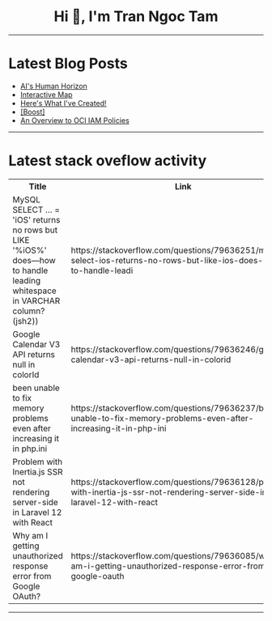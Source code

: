 <h1 align="center">Hi 👋, I'm Tran Ngoc Tam</h1>

---

# Latest Blog Posts 
<!-- BLOG-POST-LIST:START -->
- [AI&#39;s Human Horizon](https://dev.to/rawveg/ais-human-horizon-b58)
- [Interactive Map](https://dev.to/macglencoe/interactive-map-fbe)
- [Here&#39;s What I&#39;ve Created!](https://dev.to/james_ikenna_450624e7a650/heres-what-ive-created-2717)
- [[Boost]](https://dev.to/anthonymax/-1opn)
- [An Overview to OCI IAM Policies](https://dev.to/farisdurrani/an-overview-to-oci-iam-policies-2hp7)
<!-- BLOG-POST-LIST:END -->

---

# Latest stack oveflow activity
<table>
  <tr><th>Title</th><th>Link</th></tr>
  <!-- STACKOVERFLOW:START --><tr><td>MySQL SELECT … = &#39;iOS&#39; returns no rows but LIKE &#39;%iOS%&#39; does—how to handle leading whitespace in VARCHAR column?&lpar;jsh2&rpar;&rpar;</td><td>https://stackoverflow.com/questions/79636251/mysql-select-ios-returns-no-rows-but-like-ios-does-how-to-handle-leadi</td></tr><tr><td>Google Calendar V3 API returns null in colorId</td><td>https://stackoverflow.com/questions/79636246/google-calendar-v3-api-returns-null-in-colorid</td></tr><tr><td>been unable to fix memory problems even after increasing it in php.ini</td><td>https://stackoverflow.com/questions/79636237/been-unable-to-fix-memory-problems-even-after-increasing-it-in-php-ini</td></tr><tr><td>Problem with Inertia.js SSR not rendering server-side in Laravel 12 with React</td><td>https://stackoverflow.com/questions/79636128/problem-with-inertia-js-ssr-not-rendering-server-side-in-laravel-12-with-react</td></tr><tr><td>Why am I getting unauthorized response error from Google OAuth?</td><td>https://stackoverflow.com/questions/79636085/why-am-i-getting-unauthorized-response-error-from-google-oauth</td></tr><!-- STACKOVERFLOW:END -->
</table>

---


